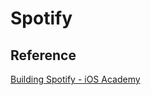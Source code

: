 # Spotify

## Reference
[Building Spotify - iOS Academy](https://www.youtube.com/watch?v=gg8sG869Nvc&list=PL5PR3UyfTWve9ZC7Yws0x6EGjBO2FGr0o)
